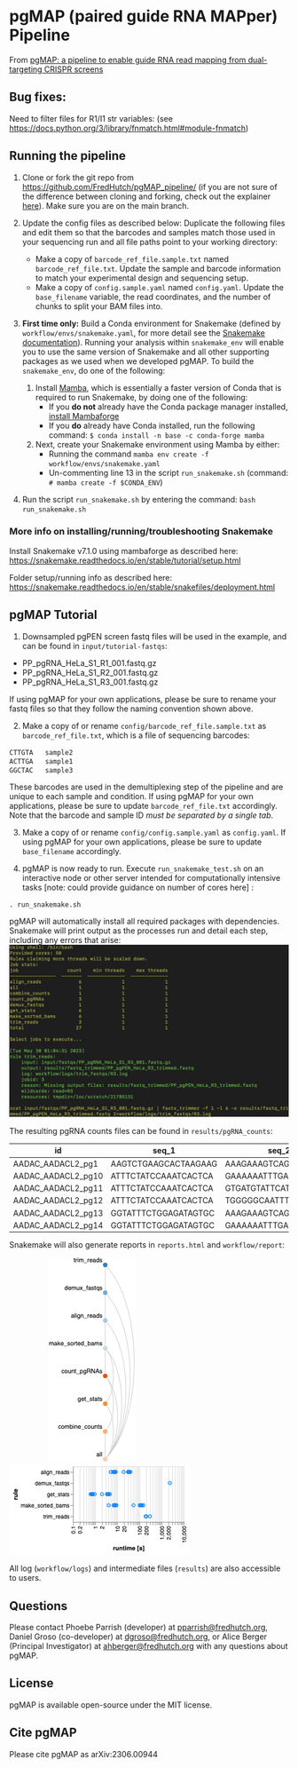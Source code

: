 # pgMAP (paired guide RNA MAPper) Pipeline

From [pgMAP: a pipeline to enable guide RNA read mapping from dual-targeting CRISPR screens](https://arxiv.org/abs/2306.00944)

## Bug fixes:
Need to filter files for R1/I1 str variables: (see https://docs.python.org/3/library/fnmatch.html#module-fnmatch)

## Running the pipeline

1. Clone or fork the git repo from https://github.com/FredHutch/pgMAP_pipeline/ (if you are not sure of the difference between cloning and forking, check out the explainer [here](https://github.com/FredHutch/pgMAP_pipeline/)). Make sure you are on the main branch. 


2. Update the config files as described below: Duplicate the following files and edit them so that the barcodes and samples match those used in your sequencing run and all file paths point to your working directory:
    * Make a copy of `barcode_ref_file.sample.txt` named `barcode_ref_file.txt`. Update the sample and barcode information to match your experimental design and sequencing setup. 
    * Make a copy of `config.sample.yaml` named `config.yaml`. Update the `base_filename` variable, the read coordinates, and the number of chunks to split your BAM files into. 


3. **First time only:** Build a Conda environment for Snakemake (defined by `workflow/envs/snakemake.yaml`, for more detail see the [Snakemake documentation](https://snakemake.readthedocs.io/en/stable/getting_started/installation.html)). Running your analysis within `snakemake_env` will enable you to use the same version of Snakemake and all other supporting packages as we used when we developed pgMAP. To build the `snakemake_env`, do one of the following: 
   1. Install [Mamba](https://mamba.readthedocs.io/en/latest/), which is essentially a faster version of Conda that is required to run Snakemake, by doing one of the following:
      * If you **do not** already have the Conda package manager installed, [install Mambaforge](https://github.com/conda-forge/miniforge#mambaforge)
      * If you **do** already have Conda installed, run the following command: `$ conda install -n base -c conda-forge mamba`
   2. Next, create your Snakemake environment using Mamba by either:
      * Running the command `mamba env create -f workflow/envs/snakemake.yaml`
      * Un-commenting line 13 in the script `run_snakemake.sh` (command: `# mamba create -f $CONDA_ENV`)


4. Run the script `run_snakemake.sh` by entering the command: `bash run_snakemake.sh`


### More info on installing/running/troubleshooting Snakemake
Install Snakemake v7.1.0 using mambaforge as described here:
https://snakemake.readthedocs.io/en/stable/tutorial/setup.html

Folder setup/running info as described here:
https://snakemake.readthedocs.io/en/stable/snakefiles/deployment.html

## pgMAP Tutorial
1. Downsampled pgPEN screen fastq files will be used in the example, and can be found in `input/tutorial-fastqs`:

* PP_pgRNA_HeLa_S1_R1_001.fastq.gz
* PP_pgRNA_HeLa_S1_R2_001.fastq.gz
* PP_pgRNA_HeLa_S1_R3_001.fastq.gz

If using pgMAP for your own applications, please be sure to rename your fastq files so that they follow the naming convention shown above.

2. Make a copy of or rename `config/barcode_ref_file.sample.txt` as `barcode_ref_file.txt`, which is a file of sequencing barcodes:
```
CTTGTA   sample2
ACTTGA   sample1
GGCTAC   sample3
```
These barcodes are used in the demultiplexing step of the pipeline and are unique to each sample and condition. If using pgMAP for your own applications, please be sure to update `barcode_ref_file.txt` accordingly. Note that the barcode and sample ID *must be separated by a single tab*.

3. Make a copy of or rename `config/config.sample.yaml` as `config.yaml`. If using pgMAP for your own applications, please be sure to update `base_filename` accordingly.

4. pgMAP is now ready to run. Execute `run_snakemake_test.sh` on an interactive node or other server intended for computationally intensive tasks [note: could provide guidance on number of cores here] : 
```
. run_snakemake.sh
```
pgMAP will automatically install all required packages with dependencies. Snakemake will print output as the processes run and detail each step, including any errors that arise:
&nbsp;&nbsp;&nbsp;&nbsp;&nbsp;&nbsp;&nbsp;&nbsp;&nbsp;&nbsp;&nbsp;&nbsp;&nbsp;&nbsp;&nbsp;&nbsp;&nbsp;&nbsp;![Report](images/run_pgMAP.png)

The resulting pgRNA counts files can be found in `results/pgRNA_counts`:

| id  | seq_1 | seq_2 | counts_sample1 | counts_sample2 | counts_sample3 | 
| ------------- | ------------- | ------------- | ------------- |------------- |------------- |
|AADAC_AADACL2_pg1   |AAGTCTGAAGCACTAAGAAG   |AAAGAAAGTCAGAAACCCGA|  5 |  6 |  4|
|AADAC_AADACL2_pg10	|ATTTCTATCCAAATCACTCA	|GAAAAAATTTGACTGCAGCA|  4 |  2 |  6|
|AADAC_AADACL2_pg11	|ATTTCTATCCAAATCACTCA	|GTGATGTATTCATCTGAAAG|	0 |  2 |  3|
|AADAC_AADACL2_pg12	|ATTTCTATCCAAATCACTCA	|TGGGGGCAATTTAGCAACAG|	1 |  2 |  1|
|AADAC_AADACL2_pg13	|GGTATTTCTGGAGATAGTGC	|AAAGAAAGTCAGAAACCCGA|	1 |  2 |  2|
|AADAC_AADACL2_pg14	|GGTATTTCTGGAGATAGTGC	|GAAAAAATTTGACTGCAGCA|	1 |  2 |  2|

Snakemake will also generate reports in `reports.html` and `workflow/report`:

&nbsp;&nbsp;&nbsp;&nbsp;&nbsp;&nbsp;&nbsp;&nbsp;&nbsp;&nbsp;&nbsp;&nbsp;&nbsp;&nbsp;&nbsp;&nbsp;&nbsp;&nbsp;![Report](images/workflow.png)&nbsp;&nbsp;&nbsp;&nbsp;&nbsp;&nbsp;&nbsp;&nbsp;&nbsp;&nbsp;&nbsp;&nbsp;&nbsp;&nbsp;&nbsp;&nbsp;&nbsp;&nbsp;&nbsp;&nbsp;&nbsp;&nbsp;&nbsp;&nbsp;&nbsp;&nbsp;&nbsp;&nbsp;&nbsp;&nbsp;&nbsp;&nbsp;&nbsp;&nbsp;&nbsp;&nbsp;![Report](images/runtimes.png)

All log (`workflow/logs`) and intermediate files (`results`) are also accessible to users.

## Questions
Please contact Phoebe Parrish (developer) at pparrish@fredhutch.org, Daniel Groso (co-developer) at dgroso@fredhutch.org, or Alice Berger (Principal Investigator) at ahberger@fredhutch.org with any questions about pgMAP.

## License
pgMAP is available open-source under the MIT license. 

## Cite pgMAP
Please cite pgMAP as arXiv:2306.00944
